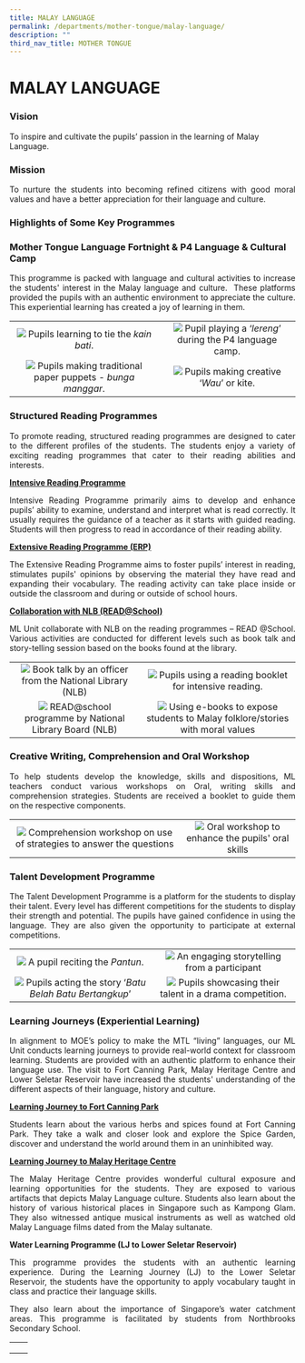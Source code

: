 ```yaml
---
title: MALAY LANGUAGE
permalink: /departments/mother-tongue/malay-language/
description: ""
third_nav_title: MOTHER TONGUE
---
```

# MALAY LANGUAGE

### Vision

To inspire and cultivate the pupils’ passion in the learning of Malay Language.

### Mission

<p style="text-align: justify;">To nurture the students into becoming refined citizens with good moral values and have a better appreciation for their language and culture.</p>

### Highlights of Some Key Programmes

### **Mother Tongue Language Fortnight & P4 Language & Cultural Camp**

<p style="text-align: justify;">This programme is packed with language and cultural activities to increase the students' interest in the Malay language and culture.  These platforms provided the pupils with an authentic environment to appreciate the culture. This experiential learning has created a joy of learning in them.</p>

|   |   |
|:-:|:-:|
|  ![](/images/Departments/MOTHER%20TONGUE/MALAY%20LANGUAGE/ML_Camp_1.jpg)   Pupils learning to tie the *kain bati*. |     ![](/images/Departments/MOTHER%20TONGUE/MALAY%20LANGUAGE/ML_Camp_4.png)   Pupil playing a ‘*lereng*’ during the P4 language camp. |
| ![](/images/Departments/MOTHER%20TONGUE/MALAY%20LANGUAGE/ML_Camp_3.jpg)  Pupils making traditional paper puppets - *bunga manggar*.  |   ![](/images/Departments/MOTHER%20TONGUE/MALAY%20LANGUAGE/ML_Camp_2.jpg)   Pupils making creative ‘*Wau*’ or kite.   |


### **Structured Reading Programmes**

<p style="text-align: justify;">To promote reading, structured reading programmes are designed to cater to the different profiles of the students. The students enjoy a variety of exciting reading programmes that cater to their reading abilities and interests.</p>

**<u>Intensive Reading Programme</u>**

<p style="text-align: justify;">Intensive Reading Programme primarily aims to develop and enhance pupils’ ability to examine, understand and interpret what is read correctly. It usually requires the guidance of a teacher as it starts with guided reading. Students will then progress to read in accordance of their reading ability.</p>

**<u>Extensive Reading Programme (ERP)</u>**

<p style="text-align: justify;">The Extensive Reading Programme aims to foster pupils’ interest in reading, stimulates pupils' opinions by observing the material they have read and expanding their vocabulary. The reading activity can take place inside or outside the classroom and during or outside of school hours.</p>

**<u>Collaboration with NLB (READ@School)</u>**

<p style="text-align: justify;">ML Unit collaborate with NLB on the reading programmes – READ @School. Various activities are conducted for different levels such as book talk and story-telling session based on the books found at the library.</p>

|   |   |
|:-:|:-:|
|  ![](/images/Departments/MOTHER%20TONGUE/MALAY%20LANGUAGE/ML_Reading_Programme_1.png)  Book talk by an officer from the National Library (NLB) |  ![](/images/Departments/MOTHER%20TONGUE/MALAY%20LANGUAGE/ML_Reading_Programme_2.jpg)  Pupils using a reading booklet for intensive reading.  |
|  ![](/images/Departments/MOTHER%20TONGUE/MALAY%20LANGUAGE/ML_Read.jpg) READ@school programme by National Library Board (NLB)  | ![](/images/Departments/MOTHER%20TONGUE/MALAY%20LANGUAGE/ML_eBook.jpg)  Using e-books to expose students to Malay folklore/stories with moral values  |

### **Creative Writing, Comprehension and Oral Workshop**

<p style="text-align: justify;">To help students develop the knowledge, skills and dispositions, ML teachers conduct various workshops on Oral, writing skills and comprehension strategies. Students are received a booklet to guide them on the respective components.</p>

|   |   |
|:-:|:-:|
|   ![](/images/Departments/MOTHER%20TONGUE/MALAY%20LANGUAGE/ML_Workshop_1.jpg)  Comprehension workshop on use of strategies to answer the questions |  ![](/images/Departments/MOTHER%20TONGUE/MALAY%20LANGUAGE/ML_Workshop_2.jpg)   Oral workshop to enhance the pupils' oral skills |


### **Talent Development Programme**  

<p style="text-align: justify;">The Talent Development Programme is a platform for the students to display their talent. Every level has different competitions for the students to display their strength and potential. The pupils have gained confidence in using the language. They are also given the opportunity to participate at external competitions.</p>

|   |   |
|:-:|:-:|
|  ![](/images/Departments/MOTHER%20TONGUE/MALAY%20LANGUAGE/ML_Talent_Dev_Prog_1.png)  A pupil reciting the *Pantun*.  |    ![](/images/Departments/MOTHER%20TONGUE/MALAY%20LANGUAGE/ML_Talent_Dev_Prog_3.jpg) An engaging storytelling from a participant |
|    ![](/images/Departments/MOTHER%20TONGUE/MALAY%20LANGUAGE/ML_Talent_Dev_Prog_2.jpg)   Pupils acting the story ‘*Batu Belah Batu Bertangkup*’  |     ![](/images/Departments/MOTHER%20TONGUE/MALAY%20LANGUAGE/ML_Talent_Dev_Prog_4.jpg)  Pupils showcasing their talent in a drama competition.  |


### **Learning Journeys (Experiential Learning)**   

<p style="text-align: justify;">In alignment to MOE’s policy to make the MTL “living” languages, our ML Unit conducts learning journeys to provide real-world context for classroom learning. Students are provided with an authentic platform to enhance their language use. The visit to Fort Canning Park, Malay Heritage Centre and Lower Seletar Reservoir have increased the students' understanding of the different aspects of their language, history and culture.</p>

**<u>Learning Journey to Fort Canning Park</u>**

<p style="text-align: justify;">Students learn about the various herbs and spices found at Fort Canning Park. They take a walk and closer look and explore the Spice Garden, discover and understand the world around them in an uninhibited way. </p>

**<u>Learning Journey to Malay Heritage Centre</u>**

<p style="text-align: justify;">The Malay Heritage Centre provides wonderful cultural exposure and learning opportunities for the students. They are exposed to various artifacts that depicts Malay Language culture. Students also learn about the history of various historical places in Singapore such as Kampong Glam. They also witnessed antique musical instruments as well as watched old Malay Language films dated from the Malay sultanate.  </p>

**Water Learning Programme (LJ to Lower Seletar Reservoir)**

<p style="text-align: justify;">This programme provides the students with an authentic learning experience. During the Learning Journey (LJ) to the Lower Seletar Reservoir, the students have the opportunity to apply vocabulary taught in class and practice their language skills. </p>

<p style="text-align: justify;">They also learn about the importance of Singapore’s water catchment areas. This programme is facilitated by students from Northbrooks Secondary School.</p>


|   |   |
|:-:|:-:|
|   |   |
|   |   |
|   |   |